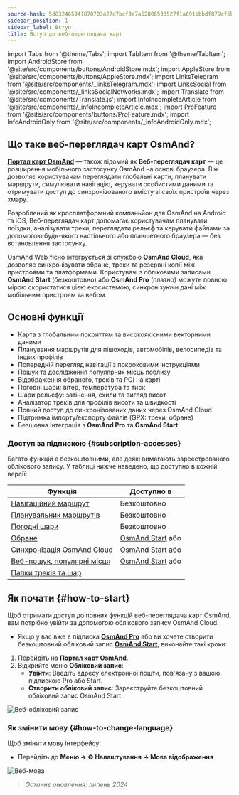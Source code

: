 ```yaml
---
source-hash: 5d832465941870703a27d7bcf3e7a52806533527f1a691bbbdf879cf6b4e0def
sidebar_position: 1
sidebar_label: Вступ
title: Вступ до веб-переглядача карт
---
```

import Tabs from '@theme/Tabs';
import TabItem from '@theme/TabItem';
import AndroidStore from '@site/src/components/buttons/AndroidStore.mdx';
import AppleStore from '@site/src/components/buttons/AppleStore.mdx';
import LinksTelegram from '@site/src/components/_linksTelegram.mdx';
import LinksSocial from '@site/src/components/_linksSocialNetworks.mdx';
import Translate from '@site/src/components/Translate.js';
import InfoIncompleteArticle from '@site/src/components/_infoIncompleteArticle.mdx';
import ProFeature from '@site/src/components/buttons/ProFeature.mdx';
import InfoAndroidOnly from '@site/src/components/_infoAndroidOnly.mdx';


<InfoIncompleteArticle/>

## Що таке веб-переглядач карт OsmAnd?

[**Портал карт OsmAnd**](https://osmand.net/map) — також відомий як **Веб-переглядач карт** — це розширення мобільного застосунку OsmAnd на основі браузера. Він дозволяє користувачам переглядати глобальні карти, планувати маршрути, симулювати навігацію, керувати особистими даними та отримувати доступ до синхронізованого вмісту зі своїх пристроїв через хмару.

Розроблений як кросплатформний компаньйон для OsmAnd на Android та iOS, Веб-переглядач карт допомагає користувачам планувати поїздки, аналізувати треки, переглядати рельєф та керувати файлами за допомогою будь-якого настільного або планшетного браузера — без встановлення застосунку.

OsmAnd Web тісно інтегрується зі службою **OsmAnd Cloud**, яка дозволяє синхронізувати обране, треки та резервні копії між пристроями та платформами. Користувачі з обліковими записами **OsmAnd Start** (безкоштовно) або **OsmAnd Pro** (платно) можуть повною мірою скористатися цією екосистемою, синхронізуючи дані між мобільним пристроєм та вебом.



## Основні функції

- Карта з глобальним покриттям та високоякісними векторними даними
- Планування маршрутів для пішоходів, автомобілів, велосипедів та інших профілів
- Попередній перегляд навігації з покроковими інструкціями
- Пошук та дослідження популярних місць поблизу
- Відображення обраного, треків та POI на карті
- Погодні шари: вітер, температура та тиск
- Шари рельєфу: затінення, схили та вигляд висот
- Аналізатор треків для профілів висоти та швидкості
- Повний доступ до синхронізованих даних через OsmAnd Cloud
- Підтримка імпорту/експорту файлів (GPX: треки, обране)
- Безшовна інтеграція з **OsmAnd Pro** та **OsmAnd Start**



### Доступ за підпискою {#subscription-accesses}

Багато функцій є безкоштовними, але деякі вимагають зареєстрованого облікового запису.
У таблиці нижче наведено, що доступно в кожній версії:

| Функція | Доступно в |
|--------|--------------|
| [Навігаційний маршрут](./planner.md) | Безкоштовно |
| [Планувальник маршрутів](./planner.md) | Безкоштовно |
| [Погодні шари](./web-map.md) | Безкоштовно |
| [Обране](./web-map.md) | [OsmAnd Start](https://osmand.net/blog/start) або <ProFeature/> |
| [Синхронізація OsmAnd Cloud](./web-cloud.md) | [OsmAnd Start](https://osmand.net/blog/start) або <ProFeature/> |
| [Веб-пошук, популярні місця](./web-search.md) | [OsmAnd Start](https://osmand.net/blog/start) або <ProFeature/> |
| [Папки треків та шар](./web-map.md) | <ProFeature/> |


## Як почати {#how-to-start}

Щоб отримати доступ до повних функцій веб-переглядача карт OsmAnd, вам потрібно увійти за допомогою облікового запису OsmAnd Cloud.

- Якщо у вас вже є підписка [**OsmAnd Pro**](../personal/osmand-cloud.md#login) або ви хочете створити безкоштовний обліковий запис [**OsmAnd Start**](../personal/osmand-cloud.md#osmand-start), виконайте такі кроки:

1. Перейдіть на [**Портал карт OsmAnd**](https://osmand.net/map).
2. Відкрийте меню **Обліковий запис**:
   - **Увійти**: Введіть адресу електронної пошти, пов'язану з вашою підпискою Pro або Start.
   - **Створити обліковий запис**: Зареєструйте безкоштовний обліковий запис OsmAnd Start.

![Веб-обліковий запис](@site/static/img/web/web_account.png)



### Як змінити мову {#how-to-change-language}

Щоб змінити мову інтерфейсу:

- Перейдіть до **Меню → ⚙ Налаштування → Мова відображення**

![Веб-мова](@site/static/img/web/web_language.png)


> *Останнє оновлення: липень 2024*